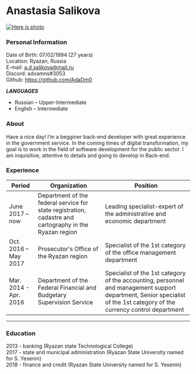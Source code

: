 # Anastasia Salikova

[![Here is photo](placehold.it/150x100)](https://cloud.mail.ru/public/RsXd/PZn3nXHbq/)

### Personal Information
Date of Birth: 07/02/1994 (27 years)  
Location: Ryazan, Russia  
E-mail: a.d.salikova@mail.ru  
Discord: advamns#3053  
Github: https://github.com/AdaDm0

***LANGUAGES***

- Russian – Upper-Intermediate  
- English – Intermediate

### About
Have a nice day! I’m a begginer back-end developer with great experience in the government service. In the coming times of digital transformation, my goal is to work in the field of software development for the public sector. I am inquisitive, attentive to details and going to develop in Back-end.


### Experience

Period                |     Organization     |     Position     
----------------------|----------------------|--------------------
June 2017 – now |Department of the federal service for state registration, cadastre and cartography in the Ryazan region|Leading specialist-expert of the administrative and economic department
Oct. 2016 – May 2017|Prosecutor's Office of the Ryazan region|Specialist of the 1st category of the office management department
Mar. 2014 - Apr. 2016|Department of the Federal Financial and Budgetary Supervision Service|Specialist of the 1st category of the accounting, personnel and management support department, Senior specialist of the 1st category of the currency control department
--------------------------------------------------------------------

### Education
2013 - banking (Ryazan state Technological College)  
2017 - state and municipal administration (Ryazan State University named for S. Yesenin)  
2018 - finance and credit (Ryazan State University named for S. Yesenin)  



